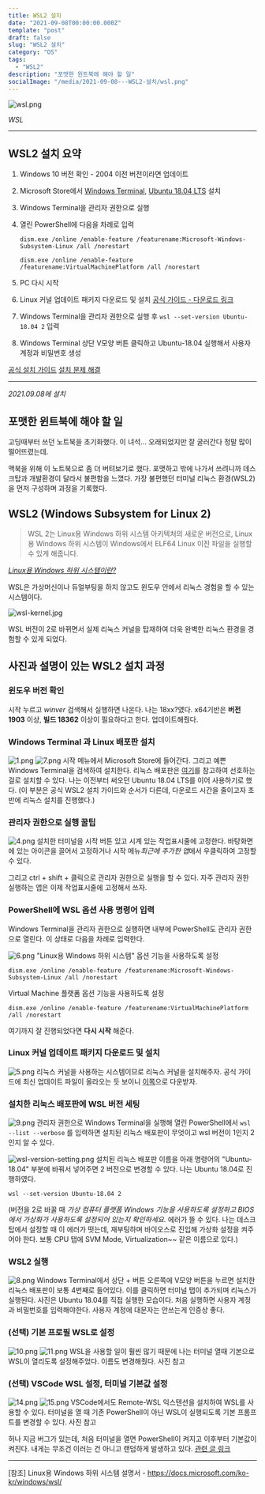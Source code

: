 ```yaml
---
title: WSL2 설치
date: "2021-09-08T00:00:00.000Z"
template: "post"
draft: false
slug: "WSL2 설치"
category: "OS"
tags:
  - "WSL2"
description: "포맷한 윈트북에 해야 할 일"
socialImage: "/media/2021-09-08---WSL2-설치/wsl.png"
---
```


![wsl.png](/media/2021-09-08---WSL2-설치/wsl.png)

_WSL_

---

## WSL2 설치 요약

1. Windows 10 버전 확인 - 2004 이전 버전이라면 업데이트
2. Microsoft Store에서 [Windows Terminal](https://www.microsoft.com/ko-kr/p/windows-terminal/9n0dx20hk701), [Ubuntu 18.04 LTS](https://www.microsoft.com/ko-kr/p/ubuntu-1804-lts/9n9tngvndl3q) 설치
3. Windows Terminal을 관리자 권한으로 실행
4. 열린 PowerShell에 다음을 차례로 입력

   ```
   dism.exe /online /enable-feature /featurename:Microsoft-Windows-Subsystem-Linux /all /norestart
   ```

   ```
   dism.exe /online /enable-feature /featurename:VirtualMachinePlatform /all /norestart
   ```

5. PC 다시 시작
6. Linux 커널 업데이트 패키지 다운로드 및 설치 [공식 가이드 - 다운로드 링크](https://docs.microsoft.com/ko-kr/windows/wsl/install-win10#step-4---download-the-linux-kernel-update-package)
7. Windows Terminal을 관리자 권한으로 실행 후 `wsl --set-version Ubuntu-18.04 2` 입력
8. Windows Terminal 상단 V모양 버튼 클릭하고 Ubuntu-18.04 실행해서 사용자 계정과 비밀번호 생성

[공식 설치 가이드](https://docs.microsoft.com/ko-kr/windows/wsl/install-win10)
[설치 문제 해결](https://docs.microsoft.com/ko-kr/windows/wsl/install-win10#troubleshooting-installation)

---

_2021.09.08에 설치_

## 포맷한 윈트북에 해야 할 일

고딩때부터 쓰던 노트북을 초기화했다. 이 녀석... 오래되었지만 잘 굴러간다 정말 많이 떨어뜨렸는데.

맥북을 위해 이 노트북으로 좀 더 버텨보기로 했다. 포맷하고 밖에 나가서 쓰려니까 데스크탑과 개발환경이 달라서 불편함을 느꼈다. 가장 불편했던 터미널 리눅스 환경(WSL2)을 먼저 구성하며 과정을 기록했다.

## WSL2 (Windows Subsystem for Linux 2)

> WSL 2는 Linux용 Windows 하위 시스템 아키텍처의 새로운 버전으로, Linux용 Windows 하위 시스템이 Windows에서 ELF64 Linux 이진 파일을 실행할 수 있게 해줍니다.

_[Linux용 Windows 하위 시스템이란?](https://docs.microsoft.com/ko-kr/windows/wsl/about)_

WSL은 가상머신이나 듀얼부팅을 하지 않고도 윈도우 안에서 리눅스 경험을 할 수 있는 시스템이다.

![wsl-kernel.jpg](/media/2021-09-08---WSL2-설치/wsl-kernel.jpg)

WSL 버전이 2로 바뀌면서 실제 리눅스 커널을 탑재하여 더욱 완벽한 리눅스 환경을 경험할 수 있게 되었다.

## 사진과 설명이 있는 WSL2 설치 과정

### 윈도우 버전 확인

시작 누르고 _winver_ 검색해서 실행하면 나온다. 나는 18xx?였다. x64기반은 **버전 1903** 이상, **빌드 18362** 이상이 필요하다고 한다. 업데이트해줬다.

### Windows Terminal 과 Linux 배포판 설치

![1.png](/media/2021-09-08---WSL2-설치/1.png)
![7.png](/media/2021-09-08---WSL2-설치/7.png)
시작 메뉴에서 Microsoft Store에 들어간다. 그리고 예쁜 Windows Terminal을 검색하여 설치한다. 리눅스 배포판은 [여기](https://docs.microsoft.com/ko-kr/windows/wsl/install-win10#step-6---install-your-linux-distribution-of-choice)를 참고하여 선호하는 걸로 설치할 수 있다. 나는 이전부터 써오던 Ubuntu 18.04 LTS를 이어 사용하기로 했다.
(이 부분은 공식 WSL2 설치 가이드와 순서가 다른데, 다운로드 시간을 줄이고자 초반에 리눅스 설치를 진행했다.)

### 관리자 권한으로 실행 꿀팁

![4.png](/media/2021-09-08---WSL2-설치/4.png)
설치한 터미널을 시작 버튼 있고 시계 있는 작업표시줄에 고정한다. 바탕화면에 있는 아이콘을 끌어서 고정하거나 시작 메뉴*최근에 추가한 앱*에서 우클릭하여 고정할 수 있다.

그리고 ctrl + shift + 클릭으로 관리자 권한으로 실행을 할 수 있다. 자주 관리자 권한 실행하는 앱은 이제 작업표시줄에 고정해서 쓰자.

### PowerShell에 WSL 옵션 사용 명령어 입력

Windows Terminal을 관리자 권한으로 실행하면 내부에 PowerShell도 관리자 권한으로 열린다. 이 상태로 다음을 차례로 입력한다.

![6.png](/media/2021-09-08---WSL2-설치/6.png)
"Linux용 Windows 하위 시스템" 옵션 기능을 사용하도록 설정

```
dism.exe /online /enable-feature /featurename:Microsoft-Windows-Subsystem-Linux /all /norestart
```

Virtual Machine 플랫폼 옵션 기능을 사용하도록 설정

```
dism.exe /online /enable-feature /featurename:VirtualMachinePlatform /all /norestart
```

여기까지 잘 진행되었다면 **다시 시작** 해준다.

### Linux 커널 업데이트 패키지 다운로드 및 설치

![5.png](/media/2021-09-08---WSL2-설치/5.png)
리눅스 커널을 사용하는 시스템이므로 리눅스 커널을 설치해주자. 공식 가이드에 최신 업데이트 파일이 올라오는 듯 보이니 [이쪽](https://docs.microsoft.com/ko-kr/windows/wsl/install-win10#step-4---download-the-linux-kernel-update-package)으로 다운받자.

### 설치한 리눅스 배포판에 WSL 버전 세팅

![9.png](/media/2021-09-08---WSL2-설치/9.png)
관리자 권한으로 Windows Terminal을 실행해 열린 PowerShell에서
`wsl --list --verbose`
를 입력하면 설치된 리눅스 배포판이 무엇이고 wsl 버전이 1인지 2인지 알 수 있다.

![wsl-version-setting.png](/media/2021-09-08---WSL2-설치/wsl-version-setting.png)
설치된 리눅스 배포판 이름을 아래 명령어의 "Ubuntu-18.04" 부분에 바꿔서 넣어주면 2 버전으로 변경할 수 있다. 나는 Ubuntu 18.04로 진행하였다.

```
wsl --set-version Ubuntu-18.04 2
```

(버전을 2로 바꿀 때 _가상 컴퓨터 플랫폼 Windows 기능을 사용하도록 설정하고 BIOS에서 가상화가 사용하도록 설정되어 있는지 확인하세요._ 에러가 뜰 수 있다. 나는 데스크탑에서 설정할 때 이 에러가 떳는데, 재부팅하며 바이오스로 진입해 가상화 설정을 켜주어야 한다. 보통 CPU 탭에 SVM Mode, Virtualization~~ 같은 이름으로 있다.)

### WSL2 실행

![8.png](/media/2021-09-08---WSL2-설치/8.png)
Windows Terminal에서 상단 + 버튼 오른쪽에 V모양 버튼을 누르면 설치한 리눅스 배포판이 보통 4번째로 들어있다. 이를 클릭하면 터미널 탭이 추가되며 리눅스가 실행된다.
사진은 Ubuntu 18.04를 직접 실행한 모습이다. 처음 실행하면 사용자 계정과 비밀번호를 입력해야한다. 사용자 계정에 대문자는 안쓰는게 인증상 좋다.

### (선택) 기본 프로필 WSL로 설정

![10.png](/media/2021-09-08---WSL2-설치/10.png)
![11.png](/media/2021-09-08---WSL2-설치/11.png)
WSL을 사용할 일이 훨씬 많기 때문에 나는 터미널 열때 기본으로 WSL이 열리도록 설정해주었다. 이름도 변경해줬다. 사진 참고

### (선택) VSCode WSL 설정, 터미널 기본값 설정

![14.png](/media/2021-09-08---WSL2-설치/14.png)
![15.png](/media/2021-09-08---WSL2-설치/15.png)
VSCode에서도 Remote-WSL 익스텐션을 설치하여 WSL를 사용할 수 있다. 터미널을 열 때 기존 PowerShell이 아닌 WSL이 실행되도록 기본 프롬프트를 변경할 수 있다. 사진 참고

허나 지금 버그가 있는데, 처음 터미널을 열면 PowerShell이 켜지고 이후부터 기본값이 켜진다. 내게는 무조건 이러는 건 아니고 랜덤하게 발생하고 있다. [관련 글 링크](https://theoldface-dev.tistory.com/8)

---

[참조] Linux용 Windows 하위 시스템 설명서 - https://docs.microsoft.com/ko-kr/windows/wsl/
